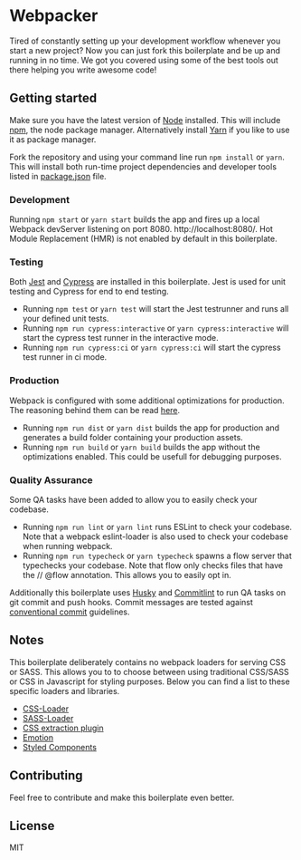 # Webpacker
Tired of constantly setting up your development workflow whenever you start a new project? Now you can just fork this boilerplate and be up and running in no time. We got you covered using some of the best tools out there helping you write awesome code!

## Getting started
Make sure you have the latest version of [Node](https://nodejs.org/en/) installed. This will include [npm](https://www.npmjs.com/), the node package manager. Alternatively install [Yarn](https://yarnpkg.com/lang/en/) if you like to use it as package manager.

Fork the repository and using your command line run `npm install` or `yarn`.
This will install both run-time project dependencies and developer tools listed in [package.json](package.json) file.

### Development
Running `npm start` or `yarn start` builds the app and fires up a local Webpack devServer listening on port 8080. http://localhost:8080/. Hot Module Replacement (HMR) is not enabled by default in this boilerplate.

### Testing
Both [Jest](https://jestjs.io/) and [Cypress](https://www.cypress.io/) are installed in this boilerplate. Jest is used for unit testing and Cypress for end to end testing.

* Running `npm test` or `yarn test` will start the Jest testrunner and runs all your defined unit tests. 
* Running `npm run cypress:interactive` or `yarn cypress:interactive` will start the cypress test runner in the interactive mode.
* Running `npm run cypress:ci` or `yarn cypress:ci` will start the cypress test runner in ci mode.

### Production
Webpack is configured with some additional optimizations for production. The reasoning behind them can be read [here](#webpack).

* Running `npm run dist` or `yarn dist` builds the app for production and generates a build folder containing your production assets.
* Running `npm run build` or `yarn build` builds the app without the optimizations enabled. This could be usefull for debugging purposes.

### Quality Assurance
Some QA tasks have been added to allow you to easily check your codebase.

* Running `npm run lint` or `yarn lint` runs ESLint to check your codebase. Note that a webpack eslint-loader is also used to check your codebase when running webpack.
* Running `npm run typecheck` or `yarn typecheck` spawns a flow server that typechecks your codebase. Note that flow only checks files that have the // @flow annotation. This allows you to easily opt in.

Additionally this boilerplate uses [Husky](https://github.com/typicode/husky) and [Commitlint](https://commitlint.js.org/#/guides-local-setup) to run QA tasks on git commit and push hooks. Commit messages are tested against [conventional commit](https://www.conventionalcommits.org) guidelines.

## Notes
This boilerplate deliberately contains no webpack loaders for serving CSS or SASS. This allows you to to choose between using traditional CSS/SASS or CSS in Javascript for styling purposes. Below you can find a list to these specific loaders and libraries.

* [CSS-Loader](https://github.com/webpack-contrib/css-loader)
* [SASS-Loader](https://github.com/webpack-contrib/sass-loader)
* [CSS extraction plugin](https://github.com/webpack-contrib/mini-css-extract-plugin)
* [Emotion](https://emotion.sh/docs/introduction)
* [Styled Components](https://www.styled-components.com/)

## Contributing
Feel free to contribute and make this boilerplate even better.

## License
MIT
